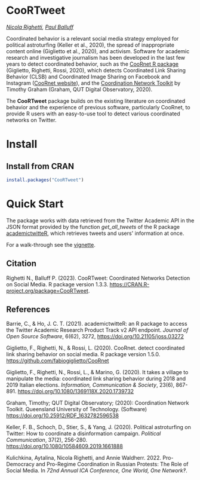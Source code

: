 # CooRTweet
*[Nicola Righetti](https://github.com/nicolarighetti), [Paul Balluff](https://github.com/mrwunderbar666)*

Coordinated behavior is a relevant social media strategy employed for political astroturfing (Keller et al., 2020), the spread of inappropriate content online (Giglietto et al., 2020), and activism. Software for academic research and investigative journalism has been developed in the last few years to detect coordinated behavior, such as the [CooRnet R package](https://github.com/fabiogiglietto/CooRnet) (Giglietto, Righetti, Rossi, 2020), which detects Coordinated Link Sharing Behavior (CLSB) and Coordinated Image Sharing on Facebook and Instagram ([CooRnet website](http://coornet.org)), and the [Coordination Network Toolkit](https://github.com/QUT-Digital-Observatory/coordination-network-toolkit/blob/main/README.md) by Timothy Graham (Graham, QUT Digital Observatory, 2020).

The **CooRTweet** package builds on the existing literature on coordinated behavior and the experience of previous software, particularly CooRnet, to provide R users with an easy-to-use tool to detect various coordinated networks on Twitter. 


# Install

## Install from CRAN

```r
install.packages("CooRTweet")
```

# Quick Start

The package works with data retrieved from the Twitter Academic API in the JSON format provided by the function *get_all_tweets* of the R package [academictwitteR](https://github.com/cjbarrie/academictwitteR), which retrieves tweets and users' information at once.

For a walk-through see the [vignette](https://github.com/nicolarighetti/CooRTweet/blob/master/vignettes/vignette.md).

## Citation

Righetti N., Balluff P. (2023). CooRTweet: Coordinated Networks Detection on Social Media. R package version 1.3.3. https://CRAN.R-project.org/package=CooRTweet.


## References

Barrie, C., & Ho, J. C. T. (2021). academictwitteR: an R package to access the Twitter Academic Research Product Track v2 API endpoint. *Journal of Open Source Software*, 6(62), 3272, https://doi.org/10.21105/joss.03272

Giglietto, F., Righetti, N., & Rossi, L. (2020). CooRnet. detect coordinated link sharing behavior on social media. R package version 1.5.0. https://github.com/fabiogiglietto/CooRnet
  
Giglietto, F., Righetti, N., Rossi, L., & Marino, G. (2020). It takes a village to manipulate the media: coordinated link sharing behavior during 2018 and 2019 Italian elections. *Information, Communication & Society*, 23(6), 867-891. https://doi.org/10.1080/1369118X.2020.1739732

Graham, Timothy; QUT Digital Observatory; (2020): Coordination Network Toolkit. Queensland University of Technology. (Software) https://doi.org/10.25912/RDF_1632782596538

Keller, F. B., Schoch, D., Stier, S., & Yang, J. (2020). Political astroturfing on Twitter: How to coordinate a disinformation campaign. *Political Communication*, 37(2), 256-280. https://doi.org/10.1080/10584609.2019.1661888 

Kulichkina, Aytalina, Nicola Righetti, and Annie Waldherr. 2022. Pro-Democracy and Pro-Regime Coordination in Russian Protests: The Role of Social Media. In *72nd Annual ICA Conference, One World, One Network‽*.
